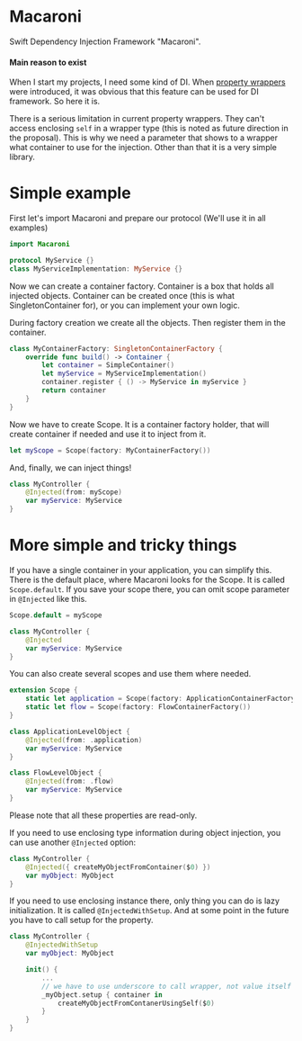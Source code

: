 # Macaroni
Swift Dependency Injection Framework "Macaroni".

#### Main reason to exist

When I start my projects, I need some kind of DI. When [property wrappers](https://github.com/apple/swift-evolution/blob/master/proposals/0258-property-wrappers.md) were introduced, it was obvious that this feature can be used for DI framework. So here it is.

There is a serious limitation in current property wrappers. They can't access enclosing `self` in a wrapper type (this is noted as future direction in the proposal). This is why we need a parameter that shows to a wrapper what container to use for the injection. Other than that it is a very simple library.

# Simple example

First let's import Macaroni and prepare our protocol (We'll use it in all examples)

```swift
import Macaroni

protocol MyService {}
class MyServiceImplementation: MyService {}
```

Now we can create a container factory. Container is a box that holds all injected objects. Container can be created once (this is what SingletonContainer for), or you can implement your own logic.

During factory creation we create all the objects. Then register them in the container. 

```swift
class MyContainerFactory: SingletonContainerFactory {
    override func build() -> Container {
        let container = SimpleContainer()
        let myService = MyServiceImplementation()
        container.register { () -> MyService in myService }
        return container
    }
}
```

Now we have to create Scope. It is a container factory holder, that will create container if needed and use it to inject from it.

```swift
let myScope = Scope(factory: MyContainerFactory())
```

And, finally, we can inject things!

```swift
class MyController {
    @Injected(from: myScope)
    var myService: MyService
}
``` 

# More simple and tricky things

If you have a single container in your application, you can simplify this. There is the default place, where Macaroni looks for the Scope. It is called `Scope.default`. If you save your scope there, you can omit scope parameter in `@Injected` like this. 

```swift
Scope.default = myScope

class MyController {
    @Injected
    var myService: MyService
}
```

You can also create several scopes and use them where needed.

```swift
extension Scope {
    static let application = Scope(factory: ApplicationContainerFactory())
    static let flow = Scope(factory: FlowContainerFactory())
}

class ApplicationLevelObject {
    @Injected(from: .application)
    var myService: MyService
}

class FlowLevelObject {
    @Injected(from: .flow)
    var myService: MyService
}
```

Please note that all these properties are read-only.

If you need to use enclosing type information during object injection, you can use another `@Injected` option:

```swift
class MyController {
    @Injected({ createMyObjectFromContainer($0) })
    var myObject: MyObject
}
```

If you need to use enclosing instance there, only thing you can do is lazy initialization. It is called `@InjectedWithSetup`. And at some point in the future you have to call setup for the property.

```swift
class MyController {
    @InjectedWithSetup
    var myObject: MyObject

    init() {
        ...
        // we have to use underscore to call wrapper, not value itself
        _myObject.setup { container in
            createMyObjectFromContanerUsingSelf($0) 
        }
    }
}
``` 
